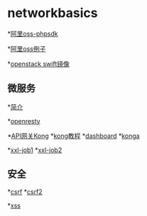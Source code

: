 # networkbasics

*[阿里oss-phpsdk](https://m.aliyun.com/doc/document_detail/32099.html?spm=5176.product31815.3.57.tWoXX8)

*[阿里oss例子](http://blog.csdn.net/liujiahan629629/article/details/45290311)

*[openstack swift镜像](https://hub.docker.com/r/morrisjobke/docker-swift-onlyone/)

微服务
-------------
*[简介](http://microservices.io/)

*[openresty](http://wiki.jikexueyuan.com/project/openresty/openresty/install.html)

*[API网关Kong](https://github.com/Kong/kong) *[kong教程](http://www.cnblogs.com/SummerinShire/p/6386086.html) *[dashboard](https://github.com/PGBI/kong-dashboard) *[konga](https://github.com/pantsel/konga)

*[xxl-job1](https://github.com/xuxueli/xxl-job/)  *[xxl-job2](http://www.xuxueli.com/xxl-job/)


安全
--------
*[csrf](http://netsecurity.51cto.com/art/201609/518323.htm)   *[csrf2](https://www.cnblogs.com/shytong/p/5308667.html)

*[xss](http://www.cnblogs.com/shytong/p/5308641.html)



